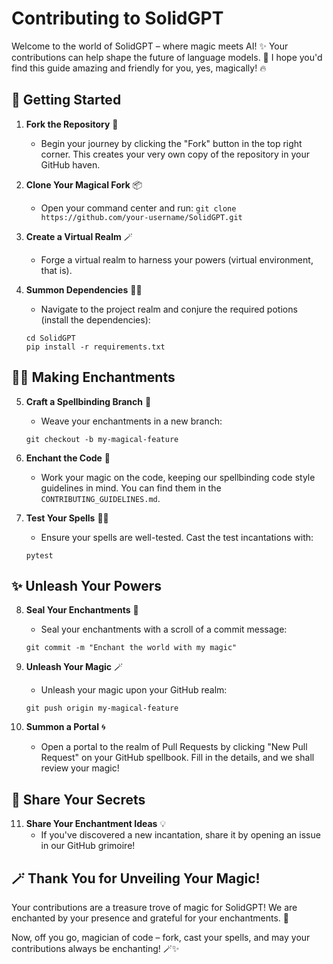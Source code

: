 # Contributing to SolidGPT

Welcome to the world of SolidGPT – where magic meets AI! ✨ Your contributions can help shape the future of language models. 🚀
I hope you'd find this guide amazing and friendly for you, yes, magically! 🔥

## 🌟 Getting Started

1. **Fork the Repository** 🍴
   - Begin your journey by clicking the "Fork" button in the top right corner. This creates your very own copy of the repository in your GitHub haven.

2. **Clone Your Magical Fork** 📦
   - Open your command center and run: `git clone https://github.com/your-username/SolidGPT.git`

3. **Create a Virtual Realm** 🪄
   - Forge a virtual realm to harness your powers (virtual environment, that is).

4. **Summon Dependencies** 🧙‍♂️
   - Navigate to the project realm and conjure the required potions (install the dependencies):
   ```
   cd SolidGPT
   pip install -r requirements.txt
   ```

## 🧙‍♂️ Making Enchantments

5. **Craft a Spellbinding Branch** 🌱
   - Weave your enchantments in a new branch:
   ```
   git checkout -b my-magical-feature
   ```

6. **Enchant the Code** 📜
   - Work your magic on the code, keeping our spellbinding code style guidelines in mind. You can find them in the `CONTRIBUTING_GUIDELINES.md`.

7. **Test Your Spells** 🧙‍♀️
   - Ensure your spells are well-tested. Cast the test incantations with:
   ```
   pytest
   ```

## ✨ Unleash Your Powers

8. **Seal Your Enchantments** 📝
   - Seal your enchantments with a scroll of a commit message:
   ```
   git commit -m "Enchant the world with my magic"
   ```

9. **Unleash Your Magic** 🪄
   - Unleash your magic upon your GitHub realm:
   ```
   git push origin my-magical-feature
   ```

10. **Summon a Portal** 🌀
    - Open a portal to the realm of Pull Requests by clicking "New Pull Request" on your GitHub spellbook. Fill in the details, and we shall review your magic!

## 💬 Share Your Secrets

11. **Share Your Enchantment Ideas** 💡
    - If you've discovered a new incantation, share it by opening an issue in our GitHub grimoire!

## 🪄 Thank You for Unveiling Your Magic!

Your contributions are a treasure trove of magic for SolidGPT! We are enchanted by your presence and grateful for your enchantments. 🙌

Now, off you go, magician of code – fork, cast your spells, and may your contributions always be enchanting! 🪄✨
